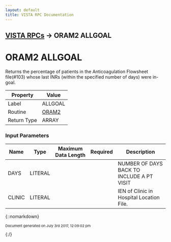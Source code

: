 ```yaml
---
layout: default
title: VISTA RPC Documentation
---
```


## [VISTA RPCs](TableOfContents) &#8594; ORAM2 ALLGOAL
# ORAM2 ALLGOAL

Returns the percentage of patients in the Anticoagulation Flowsheet file(#103) whose last INRs (within the specified number of days) were in-goal.

Property | Value
--- | ---
Label | ALLGOAL
Routine | [ORAM2](http://code.osehra.org/dox/Routine_ORAM2_source.html)
Return Type | ARRAY


### Input Parameters

Name | Type | Maximum Data Length | Required | Description
--- | --- | --- | --- | ---
DAYS | LITERAL |  |  | NUMBER OF DAYS BACK TO INCLUDE A PT VISIT
CLINIC | LITERAL |  |  | IEN of Clinic in Hospital Location File.



{::nomarkdown} <br/><p style="font-size: 11px">Document generated on July 3rd 2017, 12:09:02 pm</p>{:/}